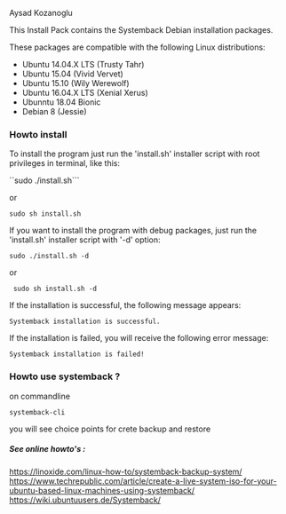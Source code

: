 Aysad Kozanoglu

This Install Pack contains the Systemback Debian installation packages.

These packages are compatible with the following Linux distributions:
 - Ubuntu 14.04.X LTS (Trusty Tahr)
 - Ubuntu 15.04 (Vivid Vervet)
 - Ubuntu 15.10 (Wily Werewolf)
 - Ubuntu 16.04.X LTS (Xenial Xerus)
 - Ubunntu 18.04 Bionic
 - Debian 8 (Jessie)
 
 ### Howto install 
To install the program just run the 'install.sh' installer script with root privileges in terminal, like this:

 ``sudo ./install.sh```

or

 ```sudo sh install.sh```

If you want to install the program with debug packages, just run the 'install.sh' installer script with '-d' option:

 ```sudo ./install.sh -d```

or

``` sudo sh install.sh -d```

If the installation is successful, the following message appears:

 ```Systemback installation is successful.```

If the installation is failed, you will receive the following error message:

 ```Systemback installation is failed!```
 
 
 ### Howto use systemback ? 
 on commandline 
 ```
systemback-cli 
 ```
 you will see choice points for crete backup and restore
 
 ##### See online howto's :
 https://linoxide.com/linux-how-to/systemback-backup-system/
 https://www.techrepublic.com/article/create-a-live-system-iso-for-your-ubuntu-based-linux-machines-using-systemback/
 https://wiki.ubuntuusers.de/Systemback/
 
 
 
